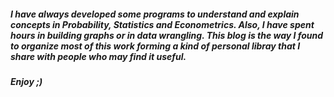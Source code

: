 ##### I have always developed some programs to understand and explain concepts in Probability, Statistics and Econometrics. Also, I have spent hours in building graphs or in data wrangling. This blog is the way I found to organize most of this work forming a kind of personal libray that I share with people who may find it useful. 

##### Enjoy ;)
